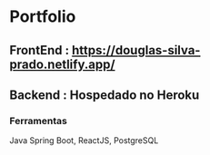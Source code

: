 # Portfolio

## FrontEnd : https://douglas-silva-prado.netlify.app/
## Backend : Hospedado no Heroku

### Ferramentas
Java Spring Boot, ReactJS, PostgreSQL
